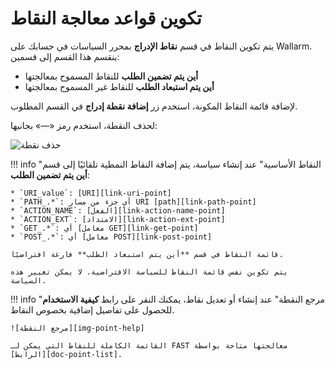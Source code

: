 [img-remove-point]:         ../../../images/fast/operations/common/test-policy/policy-editor/remove-point.png         
[img-point-help]:           ../../../images/fast/operations/common/test-policy/policy-editor/point-help.png                

[link-get-point]:           ../../dsl/points/parsers/http.md#get-filter
[link-post-point]:          ../../dsl/points/parsers/http.md#post-filter
[link-path-point]:          ../../dsl/points/parsers/http.md#path-filter
[link-action-name-point]:   ../../dsl/points/parsers/http.md#actionname-filter
[link-action-ext-point]:    ../../dsl/points/parsers/http.md#actionext-filter
[link-uri-point]:           ../../dsl/points/parsers/http.md#uri-filter

[doc-point-list]:           ../../dsl/points/parsers.md

# تكوين قواعد معالجة النقاط

يتم تكوين النقاط في قسم **نقاط الإدراج** بمحرر السياسات في حسابك على Wallarm. ينقسم هذا القسم إلى قسمين:

* **أين يتم تضمين الطلب** للنقاط المسموح بمعالجتها
* **أين يتم استبعاد الطلب** للنقاط غير المسموح بمعالجتها

لإضافة قائمة النقاط المكونة، استخدم زر **إضافة نقطة إدراج** في القسم المطلوب.

لحذف النقطة، استخدم رمز «—» بجانبها:

![حذف نقطة][img-remove-point]

!!! info "النقاط الأساسية"
    عند إنشاء سياسة، يتم إضافة النقاط النمطية تلقائيًا إلى قسم **أين يتم تضمين الطلب**:

    * `URI_value`: [URI][link-uri-point]
    * `PATH_.*`: أي جزء من مسار URI [path][link-path-point]
    * `ACTION_NAME`: [الفعل][link-action-name-point]
    * `ACTION_EXT`: [الامتداد][link-action-ext-point]
    * `GET_.*`: أي [معامل GET][link-get-point]
    * `POST_.*`: أي [معامل POST][link-post-point]
    
    قائمة النقاط في قسم **أين يتم استبعاد الطلب** فارغة افتراضيًا.

    يتم تكوين نفس قائمة النقاط للسياسة الافتراضية. لا يمكن تغيير هذه السياسة.

 
!!! info "مرجع النقطة"
    عند إنشاء أو تعديل نقاط، يمكنك النقر على رابط **كيفية الاستخدام** للحصول على تفاصيل إضافية بخصوص النقاط.

    ![مرجع النقطة][img-point-help]

    القائمة الكاملة للنقاط التي يمكن لـ FAST معالجتها متاحة بواسطة [الرابط][doc-point-list].